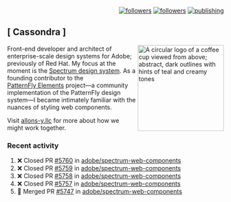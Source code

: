 <p align="right"><a rel="me" href="https://front-end.social/@castastrophe">
    <img alt="followers" title="Follow me on Mastodon" src="https://img.shields.io/mastodon/follow/109297102751309835?domain=https%3A%2F%2Ffront-end.social&label=Follow&logo=mastodon&logoColor=white&style=for-the-badge&labelColor=008080&color=006969"/></a>
  <a href="https://codepen.io/castastrophe/">
    <img alt="followers" title="Follow me on CodePen" src="https://img.shields.io/badge/23-1?color=640464&labelColor=7c007c&style=for-the-badge&logo=codepen&label=Follow"/></a>
<a href="https://castastrophe.medium.com/">
    <img alt="publishing" title="View articles on Medium" src="https://img.shields.io/badge/107-1?color=666&labelColor=444&label=subscribe&logo=medium&logoColor=white&style=for-the-badge"/></a>
</p>

## [&nbsp;Cassondra&nbsp;]

<img align="right" src="https://github-production-user-asset-6210df.s3.amazonaws.com/1840295/253016758-ba468774-1cd3-42c2-8f43-947b5eeb5edf.png" height="200" alt="A circular logo of a coffee cup viewed from above; abstract, dark outlines with hints of teal and creamy tones">

Front-end developer and architect of enterprise-scale design systems for Adobe; previously of Red Hat. My focus at the moment is the [Spectrum design system](https://github.com/adobe/spectrum-css). As a founding contributor to the [PatternFly&nbsp;Elements](https://github.com/patternfly/patternfly-elements) project&mdash;a community implementation of the PatternFly design system&mdash;I became intimately familiar with the nuances of styling web components.

Visit [allons-y.llc](http://allons-y.llc/) for more about how we might work together.

### Recent activity

<!--START_SECTION:activity-->
1. ❌ Closed PR [#5760](https://github.com/adobe/spectrum-web-components/pull/5760) in [adobe/spectrum-web-components](https://github.com/adobe/spectrum-web-components)
2. ❌ Closed PR [#5759](https://github.com/adobe/spectrum-web-components/pull/5759) in [adobe/spectrum-web-components](https://github.com/adobe/spectrum-web-components)
3. ❌ Closed PR [#5758](https://github.com/adobe/spectrum-web-components/pull/5758) in [adobe/spectrum-web-components](https://github.com/adobe/spectrum-web-components)
4. ❌ Closed PR [#5757](https://github.com/adobe/spectrum-web-components/pull/5757) in [adobe/spectrum-web-components](https://github.com/adobe/spectrum-web-components)
5. 🎉 Merged PR [#5747](https://github.com/adobe/spectrum-web-components/pull/5747) in [adobe/spectrum-web-components](https://github.com/adobe/spectrum-web-components)
<!--END_SECTION:activity-->
